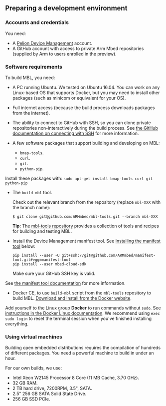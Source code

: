 ## Preparing a development environment

### Accounts and credentials

You need:
* A [Pelion Device Management](https://portal.mbedcloud.com/) account.
* A GitHub account with access to private Arm Mbed repositories (supplied by Arm to users enrolled in the preview).

### Software requirements

To build MBL, you need:
* A PC running Ubuntu.
    We tested on Ubuntu 16.04. You can work on any Linux-based OS that supports Docker, but you may need to install other packages (such as minicom or equivalent for your OS).

* Full internet access (because the build process downloads packages from the
internet).

* The ability to connect to GitHub with SSH, so you can clone private repositories non-interactively during the build process. See [the GitHub documentation on connecting with SSH](https://help.github.com/articles/connecting-to-github-with-ssh/) for more information.

* A few software packages that support building and developing on MBL:
    * `bmap-tools`.
    * `curl`.
    * `git`.
    * `python-pip`.

Install these packages with:
    ```
    sudo apt-get install bmap-tools curl git python-pip
    ```
* The `build-mbl` tool.

    Check out the relevant branch from the repository (replace `mbl-XXX` with the branch name):
    ```
    $ git clone git@github.com:ARMmbed/mbl-tools.git --branch mbl-XXX
    ```
    <span class="tips">**Tip:** The [mbl-tools repository](https://github.com/ARMmbed/mbl-tools) provides a collection of tools and recipes for building and testing MBL.</span>

* Install the Device Management manifest tool. See [Installing the manifest tool](#install-manifest-tool) below:
    ```
    pip install --user -U git+ssh://git@github.com/ARMmbed/manifest-tool.git#egg=manifest-tool
    pip install --user mbed-cloud-sdk
    ```
    Make sure your GitHub SSH key is valid.

See [the manifest tool documentation](https://cloud.mbed.com/docs/latest/updating-firmware/manifest-tool.html) for more information.

* Docker CE, to use `build-mbl` script from the `mbl-tools` repository to build MBL. [Download and install from the Docker website](https://docs.docker.com/install/linux/docker-ce/ubuntu/).

Add yourself to the Linux group **Docker** to run commands without `sudo`. See [instructions in the Docker Linux documentation](https://docs.docker.com/install/linux/linux-postinstall/). We recommend using `exec sudo login` to reset the terminal session when you've finished installing everything.

### Using virtual machines

Building open embedded distributions requires the compilation of hundreds of different packages. You need a powerful machine to build in under an hour.

For our own builds, we use:
* Intel Xeon W2145 Processor 8 Core (11 MB Cache, 3.70 GHz).
* 32 GB RAM.
* 2 TB hard drive, 7200RPM, 3.5", SATA.
* 2.5" 256 GB SATA Solid State Drive.
* 256 GB SSD PCIe.
